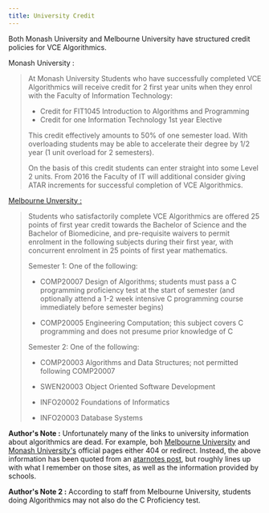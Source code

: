 ```yaml
---
title: University Credit
---
```


Both Monash University and Melbourne University have structured credit policies for VCE Algorithmics.

Monash University :

>  At Monash University Students who have successfully completed VCE Algorithmics will receive credit for 2 first year units when they enrol with the Faculty of Information Technology:
>
> - Credit for FIT1045 Introduction to Algorithms and Programming
> - Credit for one Information Technology 1st year Elective
>
> This credit effectively amounts to 50% of one semester load. With overloading students may be able to accelerate their degree by 1/2 year (1 unit overload for 2 semesters).
>
> On the basis of this credit students can enter straight into some Level 2 units.
> From 2016 the Faculty of IT will additional consider giving ATAR increments for successful completion of VCE Algorithmics.


[Melbourne Unversity :](http://www.cis.unimelb.edu.au/study/undergraduate/)

> Students who satisfactorily complete VCE Algorithmics are offered 25 points of first year credit towards the Bachelor of Science and the Bachelor of Biomedicine, and pre-requisite waivers to permit enrolment in the following subjects during their first year, with concurrent enrolment in 25 points of first year mathematics.
>
>
> Semester 1: One of the following:
>
> - COMP20007 Design of Algorithms; students must pass a C programming proficiency test at the start of semester (and optionally attend a 1-2 week intensive C programming course immediately before semester begins)
>
> - COMP20005 Engineering Computation; this subject covers C programming and does not presume prior knowledge of C
>
>
> Semester 2: One of the following:
>
> - COMP20003 Algorithms and Data Structures; not permitted following COMP20007
>
> - SWEN20003 Object Oriented Software Development
>
> - INFO20002 Foundations of Informatics
>
> - INFO20003 Database Systems

**Author's Note :** Unfortunately many of the links to university information about algorithmics are dead. For example, boh [Melbourne University](http://www.cis.unimelb.edu.au/schools/algorithmics.html) and [Monash University's](https://it.monash.edu/algorithmics) official pages either 404 or redirect. Instead, the above information has been quoted from an [atarnotes post](http://atarnotes.com/forum/index.php?topic=165319.0), but roughly lines up with what I remember on those sites, as well as the information provided by schools.

**Author's Note 2 :** According to staff from Melbourne University, students doing Algorithmics may not also do the C Proficiency test.